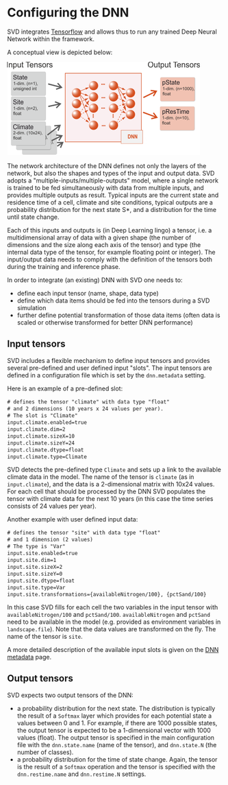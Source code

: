 # Configuring the DNN

SVD integrates [Tensorflow](http://tensorflow.org) and allows thus to run
any trained Deep Neural Network within the framework. 

A conceptual view is depicted below: 

![DNN data flow](img/dnn_dataflow.png)

The network architecture of the DNN defines not only the layers of the network,
but also the shapes and types of the input and output data. SVD 
adopts a "multiple-inputs/multiple-outputs" model, where a single network
is trained to be fed simultaneously with data from multiple inputs, and provides multiple outputs as result.
Typical inputs are the current state and residence time of a cell, climate and site conditions, typical
outputs are a probability distribution for the next state S*, and a distribution for the time until state change.

Each of this inputs and outputs is (in Deep Learning lingo) a tensor, i.e. a multidimensional array of data
with a given shape (the number of dimensions and the size along each axis of the tensor) and type (the internal
data type of the tensor, for example floating point or integer). The input/output data needs to comply with the
definition of the tensors both during the training and inference phase.

In order to integrate (an existing) DNN with SVD one needs to:
* define each input tensor (name, shape, data type)
* define which data items should be fed into the tensors during a SVD simulation
* further define potential transformation of those data items (often data is scaled or otherwise transformed for better DNN performance)

## Input tensors

SVD includes a flexible mechanism to define input tensors and provides several pre-defined and user defined 
input "slots". The input tensors are defined in a configuration file which is set by the `dnn.metadata` setting.

Here is an example of a pre-defined slot:
```
# defines the tensor "climate" with data type "float" 
# and 2 dimensions (10 years x 24 values per year).
# The slot is "Climate" 
input.climate.enabled=true
input.climate.dim=2
input.climate.sizeX=10
input.climate.sizeY=24
input.climate.dtype=float
input.climate.type=Climate
```

SVD detects the pre-defined type `Climate` and sets up a link to the available climate data in the model. The 
name of the tensor is `climate` (as in `input.climate`), and the data is a 2-dimensional matrix with 10x24 values.
For each cell that should be processed by the DNN SVD populates the tensor with climate
data for the next 10 years (in this case the time series consists of 24 values per year).

Another example with user defined input data:

```
# defines the tensor "site" with data type "float"
# and 1 dimension (2 values)
# The type is "Var" 
input.site.enabled=true
input.site.dim=1
input.site.sizeX=2
input.site.sizeY=0
input.site.dtype=float
input.site.type=Var
input.site.transformations={availableNitrogen/100}, {pctSand/100}
```
In this case SVD fills for each cell the two variables in the input tensor 
with `availableNitrogen/100` and `pctSand/100`. `availableNitrogen` and `pctSand` need to be
available in the model (e.g. provided as environment variables in `landscape.file`). Note that
the data values are transformed on the fly. The name of the tensor is `site`. 

A more detailed description of the available input slots is given on the [DNN metadata](configuring_dnn_metadata.md) page.

## Output tensors
SVD expects two output tensors of the DNN:
* a probability distribution for the next state. The distribution is typically the result of a `Softmax` layer which
provides for each potential state a values between 0 and 1. For example, if there are 1000 possible states, the output
tensor is expected to be a 1-dimensional vector with 1000 values (float). The output tensor is specified in the
main configuration file with the `dnn.state.name` (name of the tensor), and `dnn.state.N` (the number of classes).
* a probability distribution for the time of state change. Again, the tensor is the result of a `Softmax` operation
and the tensor is specified with the `dnn.restime.name` and `dnn.restime.N` settings.
